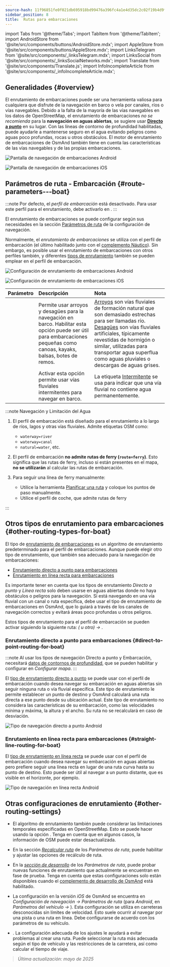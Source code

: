 ```yaml
---
source-hash: 11f96851fe0f021db695918bd99476a396fc4a1e4d35dc2c02f19b4d9f965751
sidebar_position: 8
title:  Rutas para embarcaciones
---
```

import Tabs from '@theme/Tabs';
import TabItem from '@theme/TabItem';
import AndroidStore from '@site/src/components/buttons/AndroidStore.mdx';
import AppleStore from '@site/src/components/buttons/AppleStore.mdx';
import LinksTelegram from '@site/src/components/_linksTelegram.mdx';
import LinksSocial from '@site/src/components/_linksSocialNetworks.mdx';
import Translate from '@site/src/components/Translate.js';
import InfoIncompleteArticle from '@site/src/components/_infoIncompleteArticle.mdx';



## Generalidades {#overview}

El enrutamiento de embarcaciones puede ser una herramienta valiosa para cualquiera que disfrute de la navegación en barco o vela por canales, ríos o vías navegables. Debido a la falta de la mayoría de las vías navegables en los datos de OpenStreetMap, el enrutamiento de embarcaciones *no se recomienda* para la **navegación en aguas abiertas**, se sugiere usar **[Directo a punto](#direct-to-point-routing-for-boat)** en su lugar. Con las líneas de contorno de profundidad habilitadas, puede ayudarle a mantenerse seguro en el agua evitando peligros como aguas poco profundas, rocas u otros obstáculos.
El motor de enrutamiento de embarcaciones de OsmAnd también tiene en cuenta las características de las vías navegables y de las propias embarcaciones.

<Tabs groupId="operating-systems" queryString="operating-systems">

<TabItem value="android" label="Android">

![Pantalla de navegación de embarcaciones Android](@site/static/img/navigation/boat/boat_navigation_android.png)

</TabItem>

<TabItem value="ios" label="iOS">

![Pantalla de navegación de embarcaciones iOS](@site/static/img/navigation/boat/boat_navigation_ios.png)

</TabItem>

</Tabs>

## Parámetros de ruta - Embarcación {#route-parameters---boat}

:::note
Por defecto, el *perfil de embarcación* está desactivado. Para usar este perfil para el enrutamiento, debe activarlo en *<Translate android="true" ids="shared_string_menu,shared_string_settings,application_profiles"/>*.
:::

El enrutamiento de embarcaciones se puede configurar según sus necesidades en la sección [Parámetros de ruta](../../navigation/guidance/navigation-settings.md#route-parameters) de la configuración de navegación.

Normalmente, el *enrutamiento de embarcaciones* se utiliza con el perfil de embarcación (el último habilitado junto con el [complemento Náutico](../../plugins/nautical-charts.md)). Sin embargo, es posible usar el enrutamiento de embarcaciones con otros perfiles también, y diferentes [tipos de enrutamiento](#other-routing-types-for-boat) también se pueden emplear en el perfil de embarcación.


<Tabs groupId="operating-systems" queryString="operating-systems">

<TabItem value="android" label="Android">


![Configuración de enrutamiento de embarcaciones Android](@site/static/img/navigation/routing/boat_routing_andr.png)

</TabItem>

<TabItem value="ios" label="iOS">

![Configuración de enrutamiento de embarcaciones iOS](@site/static/img/navigation/routing/boat_routing_ios.png)

</TabItem>

</Tabs>

| Parámetro | Descripción | Nota |
|:------------|:---------------|:---------------|
| *<Translate android="true" ids="routing_attr_allow_streams_name"/>* | Permite usar arroyos y desagües para la navegación en barco. Habilitar esta opción puede ser útil para embarcaciones pequeñas como canoas, kayaks, balsas, botes de remos. | [Arroyos](https://wiki.openstreetmap.org/wiki/Tag:waterway%3Dstream) son vías fluviales de formación natural que son demasiado estrechas para ser llamadas río. [Desagües](https://wiki.openstreetmap.org/wiki/Tag:waterway%3Ddrain) son vías fluviales artificiales, típicamente revestidas de hormigón o similar, utilizadas para transportar agua superflua como aguas pluviales o descargas de aguas grises.|
| *<Translate android="true" ids="routing_attr_allow_intermittent_name"/>* | Activar esta opción permite usar vías fluviales intermitentes para navegar en barco. | La etiqueta [Intermitente](https://wiki.openstreetmap.org/wiki/Key:intermittent) se usa para indicar que una vía fluvial no contiene agua permanentemente. |


:::note Navegación y Limitación del Agua

1. El perfil de embarcación está diseñado para el enrutamiento a lo largo de ríos, lagos y otras vías fluviales. Admite etiquetas OSM como:
    - `waterway=river`
    - `waterway=canal`
    - `natural=water`, etc.

2. El perfil de embarcación **no admite rutas de ferry (`route=ferry`)**. Esto significa que las rutas de ferry, incluso si están presentes en el mapa, **no se utilizarán** al calcular las rutas de embarcación.

3. Para seguir una línea de ferry manualmente:

    - Utilice la herramienta [Planificar una ruta](../../plan-route/create-route.md) y coloque los puntos de paso manualmente.
    - Utilice el perfil de coche, que admite rutas de ferry

:::

## Otros tipos de enrutamiento para embarcaciones {#other-routing-types-for-boat}

El tipo de [enrutamiento de embarcaciones](#route-parameters---boat) es un algoritmo de enrutamiento predeterminado para el perfil de embarcaciones. Aunque puede elegir otro tipo de enrutamiento, que también sea adecuado para la navegación de embarcaciones:

 - [Enrutamiento directo a punto para embarcaciones](./boat-navigation.md#direct-to-point-routing-for-boat)
 - [Enrutamiento en línea recta para embarcaciones](./boat-navigation.md#straight-line-routing-for-boat)

Es importante tener en cuenta que los tipos de enrutamiento *Directo a punto* y *Línea recta* solo deben usarse en aguas abiertas donde no haya obstáculos o peligros para la navegación. Si está navegando en una vía fluvial con un canal o ruta específica, debe usar el tipo de enrutamiento de embarcaciones en OsmAnd, que lo guiará a través de los canales de navegación correctos y evitará áreas poco profundas u otros peligros.

Estos tipos de enrutamiento para el perfil de embarcación se pueden activar siguiendo la siguiente ruta: *<Translate android="true" ids="shared_string_menu,shared_string_settings,configure_profile"/> (<Translate android="true" ids="app_mode_boat"/> u otro) → <Translate android="true" ids="routing_settings_2,nav_type_hint"/>*.


### Enrutamiento directo a punto para embarcaciones {#direct-to-point-routing-for-boat}

:::note
Al usar los tipos de navegación Directo a punto y Embarcación, necesitará [datos de contornos de profundidad](../../plugins/nautical-charts.md#nautical-map-style), que se pueden habilitar y configurar en *Configurar mapa*.
:::

El [tipo de enrutamiento directo a punto](./direct-to-point-routing.md) se puede usar con el perfil de embarcación cuando desea navegar su embarcación en aguas abiertas sin seguir ninguna ruta o vía fluvial específica. Este tipo de enrutamiento le permite establecer un punto de destino y OsmAnd calculará una ruta directa a ese punto desde su ubicación actual. Este tipo de enrutamiento no considera las características de su embarcación, como las velocidades mínima y máxima, la altura y el ancho. Su ruta no se recalculará en caso de desviación.

![Tipo de navegación directo a punto Android](@site/static/img/navigation/boat/direct_navigation_type_android.png)


### Enrutamiento en línea recta para embarcaciones {#straight-line-routing-for-boat}

El [tipo de enrutamiento en línea recta](./straight-line-routing) se puede usar con el perfil de embarcación cuando desea navegar su embarcación en aguas abiertas pero prefiere seguir una línea recta en lugar de una ruta curva hasta su punto de destino. Esto puede ser útil al navegar a un punto distante, que es visible en el horizonte, por ejemplo.

![Tipo de navegación en línea recta Android](@site/static/img/navigation/boat/straight_navigation_type_android.png)


## Otras configuraciones de enrutamiento {#other-routing-settings}

- El algoritmo de enrutamiento también puede considerar las limitaciones temporales especificadas en OpenStreetMap. Esto se puede hacer usando la opción *[<Translate android="true" ids="temporary_conditional_routing"/>](../routing/osmand-routing.md#consider-temporary-limitations)*. Tenga en cuenta que en algunos casos, la información de OSM puede estar desactualizada.

- En la sección [*Recalcular ruta*](../../navigation/guidance/navigation-settings.md#recalculate-route) de los *Parámetros de ruta*, puede habilitar y ajustar las opciones de recálculo de ruta.

- En la [*sección de desarrollo*](../guidance/navigation-settings.md#development-settings) de los *Parámetros de ruta*, puede probar nuevas funciones de enrutamiento que actualmente se encuentran en fase de prueba. Tenga en cuenta que estas configuraciones solo están disponibles cuando el [complemento de desarrollo de OsmAnd](../../plugins/development.md) está habilitado.

- La configuración *[<Translate ios="true" ids="road_speeds"/>](../guidance/navigation-settings.md#road-speeds)* en la versión *iOS* de OsmAnd se encuentra en *Configuración de navegación → Parámetros de ruta* (para *Android*, en *Parámetros del vehículo → [<Translate android="true" ids="default_speed_setting_title"/>](../guidance/navigation-settings.md#default-speed--road-speeds)*). Esta configuración se utiliza en carreteras desconocidas sin límites de velocidad. Esto suele ocurrir al navegar por una pista o una ruta en línea. Debe configurarse de acuerdo con los parámetros de su vehículo.

- *[<Translate ios="true" ids="vehicle_parameters"/>](../guidance/navigation-settings.md#vehicle-parameters)*. La configuración adecuada de los ajustes le ayudará a evitar problemas al crear una ruta. Puede seleccionar la ruta más adecuada según el tipo de vehículo y las restricciones de la carretera, así como calcular el tiempo de viaje.

> *Última actualización: mayo de 2025*